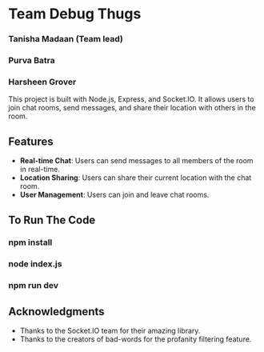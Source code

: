 # Team Debug Thugs
### Tanisha Madaan (Team lead)
### Purva Batra
### Harsheen Grover

This project is built with Node.js, Express, and Socket.IO. It allows users to join chat rooms, send messages, and share their location with others in the room. 

## Features

- **Real-time Chat**: Users can send messages to all members of the room in real-time.
- **Location Sharing**: Users can share their current location with the chat room.
- **User Management**: Users can join and leave chat rooms.


## To Run The Code
### npm install
### node index.js
### npm run dev


## Acknowledgments

- Thanks to the Socket.IO team for their amazing library.
- Thanks to the creators of bad-words for the profanity filtering feature.


